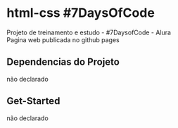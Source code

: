 # html-css #7DaysOfCode

Projeto de treinamento e estudo - #7DaysofCode - Alura  
Pagina web publicada no github pages

## Dependencias do Projeto 
 
não declarado  

## Get-Started

não declarado
